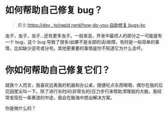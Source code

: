 # 如何帮助自己修复 bug？

> 原文:[https://dev . to/rapid nerd/how-do-you-自助修复 bugs-kc](https://dev.to/rapidnerd/how-do-you-help-yourself-fix-bugs-kc)

虫子，虫子，虫子...还有更多虫子。一般来说，开发中最烦人的部分之一可能是有一个 bug，这个 bug 导致了很多(如果不是全部的话)故障。有时是一些简单的事情，比如缺少逗号或分号。其他更重要的事情是你不知道它为什么会坏。

# 你如何帮助自己修复它们？

就我个人而言，我喜欢远离我的机器和办公桌，随便吃点东西喝喝，偶尔在我的后花园里尖叫一下。除了进行长时间(非常长的)压力步行来帮助清理我的大脑，我经常发现在一条赛道的中途，我会在脑海中想出解决方案。

你是做什么的？